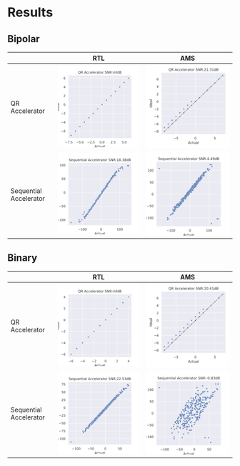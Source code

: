 # Results

## Bipolar
|   | RTL | AMS |
|---|-----|-----|
| QR Accelerator | ![alt text](images/qr_acc_bipolar.svg) | ![alt text](images/qr_acc_ams_bipolar.svg) |
| Sequential Accelerator | ![alt text](images/seq_acc_bipolar.svg) | ![alt text](images/seq_acc_ams_bipolar.svg) |

## Binary
|   | RTL | AMS |
|---|-----|-----|
| QR Accelerator | ![alt text](images/qr_acc_binary.svg) | ![alt text](images/qr_acc_ams_binary.svg) |
| Sequential Accelerator | ![alt text](images/seq_acc_binary.svg) | ![alt text](images/seq_acc_ams_binary.svg) |